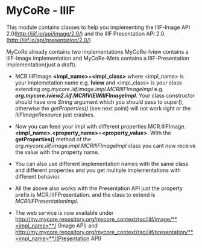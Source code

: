 # MyCoRe - IIIF

This module contains classes to help you implementing the 
IIIF-Image API 2.0(http://iiif.io/api/image/2.0/) and the 
IIIF Presentation API 2.0.(http://iiif.io/api/presentation/2.0/)



MyCoRe already contains two implementations MyCoRe-Iview contains a IIIF-Image implementation and MyCoRe-Mets contains a
IIIF-Presentation implementation(just a draft). 

+ MCR.IIIFImage.**<impl_name>**=**<impl_class>** where <impl_name> is your implemetation name e.g. **Iview** and <impl_class>
 is your class extending _org.mycore.iiif.image.impl.MCRIIIFImageImpl_ e.g. **_org.mycore.iview2.iiif.MCRIVIEWIIIFImageImpl_**.
Your class constructor should have one _String_ argument which you should pass to super(), otherwise the _getProperties()_ 
(see next point) will not work right or the _IIIFImageResource_ just crashes.

+ Now you can feed your impl with different properties MCR.IIIFImage.**<impl_name>**.**<property_name>**=**<property_value>**.
With the __getProperties()__ method of the _org.mycore.iiif.image.impl.MCRIIIFImageImpl_ class you cant now receive the 
value with the property name.

+ You can also use different implementation names with the same class and different properties and you get multiple 
implementations with different behavior.

+ All the above also works with the Presentation API just the property prefix is MCR.IIIFPresentation. and the class to 
extend is _MCRIIIFPresentationImpl_.

+ The web service is now available under http://my.mycore.repository.org/mycore_context/rsc/iiif/image/**<impl_name>**/ 
(Image API) and http://my.mycore.repository.org/mycore_context/rsc/iiif/presentation/**<impl_name>**/(Presentation API)


